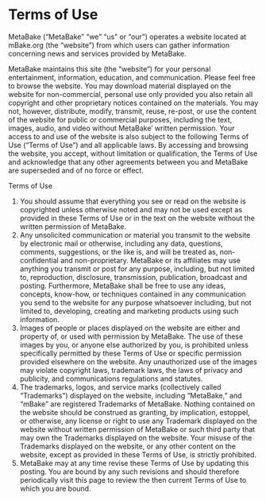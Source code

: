 # Terms of Use

MetaBake (“MetaBake” “we” “us” or “our”) operates a website located at mBake.org (the “website”) from which users can gather information concerning news and services provided by MetaBake.

MetaBake maintains this site (the “website”) for your personal entertainment, information, education, and communication. Please feel free to browse the website. You may download material displayed on the website for non-commercial, personal use only provided you also retain all copyright and other proprietary notices contained on the materials. You may not, however, distribute, modify, transmit, reuse, re-post, or use the content of the website for public or commercial purposes, including the text, images, audio, and video without MetaBake’ written permission. Your access to and use of the website is also subject to the following Terms of Use (“Terms of Use”) and all applicable laws. By accessing and browsing the website, you accept, without limitation or qualification, the Terms of Use and acknowledge that any other agreements between you and MetaBake are superseded and of no force or effect.

Terms of Use

1. You should assume that everything you see or read on the website is copyrighted unless otherwise noted and may not be used except as provided in these Terms of Use or in the text on the website without the written permission of MetaBake.
1. Any unsolicited communication or material you transmit to the website by electronic mail or otherwise, including any data, questions, comments, suggestions, or the like is, and will be treated as, non-confidential and non-proprietary. MetaBake or its affiliates may use anything you transmit or post for any purpose, including, but not limited to, reproduction, disclosure, transmission, publication, broadcast and posting. Furthermore, MetaBake shall be free to use any ideas, concepts, know-how, or techniques contained in any communication you send to the website for any purpose whatsoever including, but not limited to, developing, creating and marketing products using such information.
1. Images of people or places displayed on the website are either and property of, or used with permission by MetaBake. The use of these images by you, or anyone else authorized by you, is prohibited unless specifically permitted by these Terms of Use or specific permission provided elsewhere on the website. Any unauthorized use of the images may violate copyright laws, trademark laws, the laws of privacy and publicity, and communications regulations and statutes.
1. The trademarks, logos, and service marks (collectively called “Trademarks”) displayed on the website, including “MetaBake,” and “mBake” are registered Trademarks of MetaBake. Nothing contained on the website should be construed as granting, by implication, estoppel, or otherwise, any license or right to use any Trademark displayed on the website without written permission of MetaBake or such third party that may own the Trademarks displayed on the website. Your misuse of the Trademarks displayed on the website, or any other content on the website, except as provided in these Terms of Use, is strictly prohibited.
1. MetaBake may at any time revise these Terms of Use by updating this posting. You are bound by any such revisions and should therefore periodically visit this page to review the then current Terms of Use to which you are bound.
